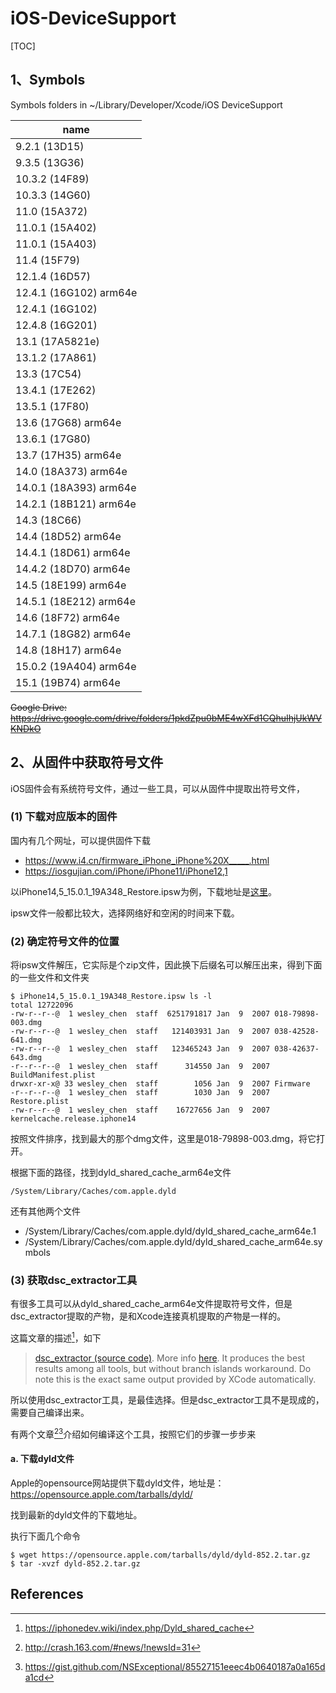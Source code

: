 # iOS-DeviceSupport
[TOC]



## 1、Symbols

Symbols folders in ~/Library/Developer/Xcode/iOS DeviceSupport

| name                   |
| ---------------------- |
| 9.2.1 (13D15)          |
| 9.3.5 (13G36)          |
| 10.3.2 (14F89)         |
| 10.3.3 (14G60)         |
| 11.0 (15A372)          |
| 11.0.1 (15A402)        |
| 11.0.1 (15A403)        |
| 11.4 (15F79)           |
| 12.1.4 (16D57)         |
| 12.4.1 (16G102) arm64e |
| 12.4.1 (16G102)        |
| 12.4.8 (16G201)        |
| 13.1 (17A5821e)        |
| 13.1.2 (17A861)        |
| 13.3 (17C54)           |
| 13.4.1 (17E262)        |
| 13.5.1 (17F80)         |
| 13.6 (17G68) arm64e    |
| 13.6.1 (17G80)         |
| 13.7 (17H35) arm64e    |
| 14.0 (18A373) arm64e   |
| 14.0.1 (18A393) arm64e |
| 14.2.1 (18B121) arm64e |
| 14.3 (18C66)           |
| 14.4 (18D52) arm64e    |
| 14.4.1 (18D61) arm64e  |
| 14.4.2 (18D70) arm64e  |
| 14.5 (18E199) arm64e   |
| 14.5.1 (18E212) arm64e |
| 14.6 (18F72) arm64e    |
| 14.7.1 (18G82) arm64e  |
| 14.8 (18H17) arm64e    |
| 15.0.2 (19A404) arm64e |
| 15.1 (19B74) arm64e    |




~~Google Drive: https://drive.google.com/drive/folders/1pkdZpu0bME4wXFd1CQhuIhjUkWVKNDkO~~



## 2、从固件中获取符号文件

iOS固件会有系统符号文件，通过一些工具，可以从固件中提取出符号文件，



### (1) 下载对应版本的固件

国内有几个网址，可以提供固件下载

* https://www.i4.cn/firmware_iPhone_iPhone%20X_____.html
* https://iosgujian.com/iPhone/iPhone11/iPhone12,1



以iPhone14,5_15.0.1_19A348_Restore.ipsw为例，下载地址是[这里](https://updates.cdn-apple.com/2021FallFCS/fullrestores/002-09688/07029187-8FB6-4F93-9429-128201E13265/iPhone14,5_15.0.1_19A348_Restore.ipsw)。

ipsw文件一般都比较大，选择网络好和空闲的时间来下载。



### (2) 确定符号文件的位置

将ipsw文件解压，它实际是个zip文件，因此换下后缀名可以解压出来，得到下面的一些文件和文件夹

```shell
$ iPhone14,5_15.0.1_19A348_Restore.ipsw ls -l
total 12722096
-rw-r--r--@  1 wesley_chen  staff  6251791817 Jan  9  2007 018-79898-003.dmg
-rw-r--r--@  1 wesley_chen  staff   121403931 Jan  9  2007 038-42528-641.dmg
-rw-r--r--@  1 wesley_chen  staff   123465243 Jan  9  2007 038-42637-643.dmg
-r--r--r--@  1 wesley_chen  staff      314550 Jan  9  2007 BuildManifest.plist
drwxr-xr-x@ 33 wesley_chen  staff        1056 Jan  9  2007 Firmware
-r--r--r--@  1 wesley_chen  staff        1030 Jan  9  2007 Restore.plist
-rw-r--r--@  1 wesley_chen  staff    16727656 Jan  9  2007 kernelcache.release.iphone14
```

按照文件排序，找到最大的那个dmg文件，这里是018-79898-003.dmg，将它打开。

根据下面的路径，找到dyld_shared_cache_arm64e文件

```shell
/System/Library/Caches/com.apple.dyld
```

还有其他两个文件

* /System/Library/Caches/com.apple.dyld/dyld_shared_cache_arm64e.1
* /System/Library/Caches/com.apple.dyld/dyld_shared_cache_arm64e.symbols



### (3) 获取dsc_extractor工具

有很多工具可以从dyld_shared_cache_arm64e文件提取符号文件，但是dsc_extractor提取的产物，是和Xcode连接真机提取的产物是一样的。

这篇文章的描述[^1]，如下

> [dsc_extractor (source code)](https://opensource.apple.com/source/dyld/). More info [here](https://gist.github.com/NSExceptional/85527151eeec4b0640187a0a165da1cd). It produces the best results among all tools, but without branch islands workaround. Do note this is the exact same output provided by XCode automatically.

所以使用dsc_extractor工具，是最佳选择。但是dsc_extractor工具不是现成的，需要自己编译出来。

有两个文章[^2][^3]介绍如何编译这个工具，按照它们的步骤一步步来



#### a. 下载dyld文件

Apple的opensource网站提供下载dyld文件，地址是：https://opensource.apple.com/tarballs/dyld/

找到最新的dyld文件的下载地址。

执行下面几个命令

```shell
$ wget https://opensource.apple.com/tarballs/dyld/dyld-852.2.tar.gz
$ tar -xvzf dyld-852.2.tar.gz

```





















## References

[^1]:https://iphonedev.wiki/index.php/Dyld_shared_cache
[^2]:http://crash.163.com/#news/!newsId=31
[^3]:https://gist.github.com/NSExceptional/85527151eeec4b0640187a0a165da1cd

